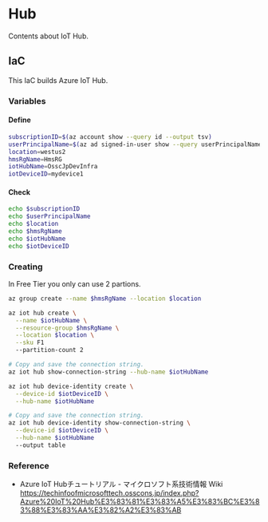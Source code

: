 # Hub
Contents about IoT Hub.

## IaC
This IaC builds Azure IoT Hub.

### Variables

#### Define
```Bash
subscriptionID=$(az account show --query id --output tsv)
userPrincipalName=$(az ad signed-in-user show --query userPrincipalName --output tsv)
location=westus2
hmsRgName=HmsRG
iotHubName=OsscJpDevInfra
iotDeviceID=mydevice1
```

#### Check
```Bash
echo $subscriptionID
echo $userPrincipalName
echo $location
echo $hmsRgName
echo $iotHubName
echo $iotDeviceID
```

### Creating
In Free Tier you only can use 2 partions.

```Bash
az group create --name $hmsRgName --location $location

az iot hub create \
  --name $iotHubName \
  --resource-group $hmsRgName \
  --location $location \
  --sku F1
  --partition-count 2

# Copy and save the connection string.
az iot hub show-connection-string --hub-name $iotHubName

az iot hub device-identity create \
  --device-id $iotDeviceID \
  --hub-name $iotHubName

# Copy and save the connection string.
az iot hub device-identity show-connection-string \
  --device-id $iotDeviceID \
  --hub-name $iotHubName
  --output table

```

### Reference
- Azure IoT Hubチュートリアル - マイクロソフト系技術情報 Wiki
https://techinfoofmicrosofttech.osscons.jp/index.php?Azure%20IoT%20Hub%E3%83%81%E3%83%A5%E3%83%BC%E3%83%88%E3%83%AA%E3%82%A2%E3%83%AB